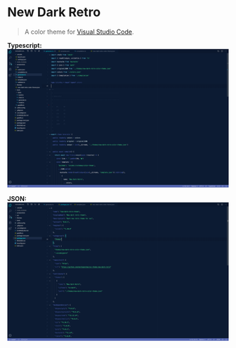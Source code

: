 # New Dark Retro

> A color theme for [Visual Studio Code](https://code.visualstudio.com/).

__Typescript:__
[![screenshot](screenshots/screenshot_ts.png)](screenshots/screenshot_ts.png)

__JSON:__
[![screenshot](screenshots/screenshot_json.png)](screenshots/screenshot_json.png)
